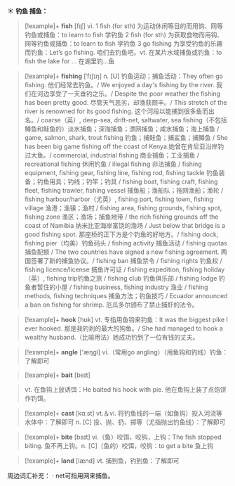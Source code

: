 ☀ <span class="category">**钓鱼 捕鱼：**</span>
>[!example]+ <span class="vocabulary">**fish**</span> [fɪʃ] 
> <span class="definition">vi. 1 fish (for sth) 为运动休闲等目的而用钩、网等钓鱼或捕鱼：</span>to learn to fish 学钓鱼 <span class="definition">2 fish (for sth) 为获取食物而用钩、网等钓鱼或捕鱼：</span>to learn to fish 学钓鱼 <span class="definition">3 go fishing 为享受钓鱼的乐趣而钓鱼：</span>Let’s go fishing. 咱们去钓鱼吧。<span class="definition">vt. 在某片水域捕鱼或钓鱼：</span>to fish the lake for ... 在湖里钓…鱼
           
>[!example]+ <span class="vocabulary">**fishing**</span> [ˈfɪʃɪŋ]
> <span class="definition">n. [U] 钓鱼运动；捕鱼活动：</span>They often go fishing. 他们经常去钓鱼。/ We enjoyed a day's fishing by the river. 我们在河边享受了一天垂钓之乐。/ Despite the poor weather the fishing has been pretty good. 尽管天气恶劣，却渔获颇丰。/ This stretch of the river is renowned for its good fishing. 这个河段以能捕到很多鱼而出名。/ coarse（英）, deep-sea, drift-net, saltwater, sea fishing（不包括鳟鱼和鲑鱼的）淡水捕鱼；深海捕鱼；漂网捕鱼；咸水捕鱼；海上捕鱼 / game, salmon, shark, trout fishing 钓鱼；捕鲑鱼；捕鲨鱼；捕鳟鱼 / She has been big game fishing off the coast of Kenya.她曾在肯尼亚沿岸钓过大鱼。/ commercial, industrial fishing 商业捕鱼；工业捕鱼 / recreational fishing 休闲钓鱼 / illegal fishing 非法捕鱼 / fishing equipment, fishing gear, fishing line, fishing rod, fishing tackle 钓鱼装备；钓鱼用具；钓线；钓竿；钓具 / fishing boat, fishing craft, fishing fleet, fishing trawler, fishing vessel 捕鱼船；渔船队；拖网渔船；渔轮 / fishing harbour/harbor（尤英）, fishing port, fishing town, fishing village 渔港；渔镇；渔村 / fishing area, fishing grounds, fishing spot, fishing zone 渔区；渔场；捕鱼地带 / the rich fishing grounds off the coast of Namibia 纳米比亚海岸富饶的渔场 / Just below that bridge is a good fishing spot. 那座桥的正下方是个钓鱼的好地方。/ fishing dock, fishing pier（均美）钓鱼码头 / fishing activity 捕鱼活动 / fishing quotas 捕鱼配额 / The two countries have signed a new fishing agreement. 两国签署了新的捕鱼协议。/ fishing ban 捕鱼禁令 / fishing rights 钓鱼权 / fishing licence/license 捕鱼许可证 / fishing expedition, fishing holiday（英）, fishing trip钓鱼之旅 / fishing club 钓鱼俱乐部 / fishing lodge 钓鱼者暂住的小屋 / fishing business, fishing industry 渔业 / fishing methods, fishing techniques 捕鱼方法；钓鱼技巧 / Ecuador announced a ban on fishing for shrimp. 厄瓜多尔颁布了禁止捕虾的法令。

>[!example]+ <span class="vocabulary">**hook**</span> [hʊk] 
> <span class="definition">vt. 专指用鱼钩来钓鱼：</span>It was the biggest pike I ever hooked. 那是我钓到的最大的狗鱼。/ She had managed to hook a wealthy husband.（比喻用法）她成功钓到了一位有钱的丈夫。

>[!example]+ <span class="vocabulary">**angle**</span> ['æŋɡl] 
> <span class="definition">vi.（常用go angling）（用鱼钩和钓线）钓鱼：</span>了解即可

>[!example]+ <span class="vocabulary">**bait**</span> [beɪt]

> <span class="definition">vt. 在鱼钩上放诱饵：</span>He baited his hook with pie. 他在鱼钩上装了点馅饼作钓饵。

>[!example]+ <span class="vocabulary">**cast**</span> [kɑːst] 
> <span class="definition">vt.＆vi. 将钓鱼线的一端（如鱼钩）投入河流等水体中：</span>了解即可 <span class="definition">n. [C] 投、抛、扔、掷等（尤指抛出钓鱼线）：</span>了解即可

>[!example]+ <span class="vocabulary">**bite**</span> [baɪt] 
> <span class="definition">vi.（鱼）咬饵，咬钩，上钩：</span>The fish stopped biting. 鱼不再上钩。<span class="definition">n. [C]（鱼的）咬饵，咬钩：</span>to get a bite 鱼上钩 

>[!example]+ <span class="vocabulary">**land**</span> [lænd] 
> <span class="definition">vt. 捕到鱼，钓到鱼：</span>了解即可

周边词汇补充：
· net可指用网来捕鱼。
